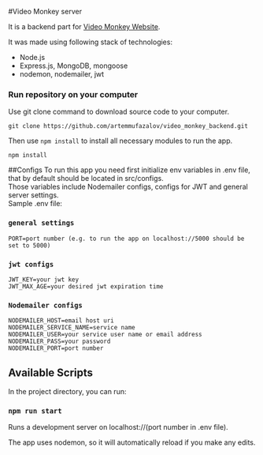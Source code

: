 #Video Monkey server

It is a backend part for [Video Monkey Website](https://artemmufazalov.github.io/video_monkey).

It was made using following stack of technologies:
* Node.js
* Express.js, MongoDB, mongoose
* nodemon, nodemailer, jwt

### Run repository on your computer
Use git clone command to download source code to your computer.
```
git clone https://github.com/artemmufazalov/video_monkey_backend.git
```
Then use `npm install` to install all necessary modules to run the app.
```
npm install
```
##Configs
To run this app you need first initialize env variables in .env file, that by default should be located in src/configs.<br>
Those variables include Nodemailer configs, configs for JWT and general server settings.<br>
Sample .env file:
### `general settings`
```
PORT=port number (e.g. to run the app on localhost://5000 should be set to 5000)
```
### `jwt configs`
```
JWT_KEY=your jwt key
JWT_MAX_AGE=your desired jwt expiration time
```
### `Nodemailer configs`
```
NODEMAILER_HOST=email host uri
NODEMAILER_SERVICE_NAME=service name
NODEMAILER_USER=your service user name or email address
NODEMAILER_PASS=your password
NODEMAILER_PORT=port number
```
## Available Scripts

In the project directory, you can run:

### `npm run start`

Runs a development server on localhost://(port number in .env file).

The app uses nodemon, so it will automatically reload if you make any edits.